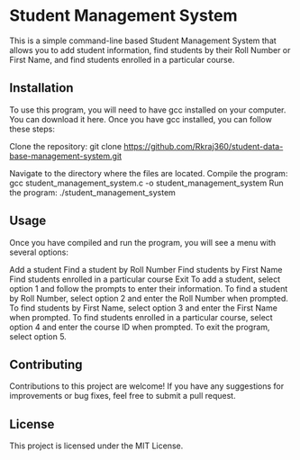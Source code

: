 # Student Management System

This is a simple command-line based Student Management System that allows you to add student information, find students by their Roll Number or First Name, and find students enrolled in a particular course.

## Installation
To use this program, you will need to have gcc installed on your computer. You can download it here. Once you have gcc installed, you can follow these steps:

Clone the repository: git clone https://github.com/Rkraj360/student-data-base-management-system.git

Navigate to the directory where the files are located.
Compile the program: gcc student_management_system.c -o student_management_system
Run the program: ./student_management_system

## Usage
Once you have compiled and run the program, you will see a menu with several options:

Add a student
Find a student by Roll Number
Find students by First Name
Find students enrolled in a particular course
Exit
To add a student, select option 1 and follow the prompts to enter their information. To find a student by Roll Number, select option 2 and enter the Roll Number when prompted. To find students by First Name, select option 3 and enter the First Name when prompted. To find students enrolled in a particular course, select option 4 and enter the course ID when prompted. To exit the program, select option 5.

## Contributing
Contributions to this project are welcome! If you have any suggestions for improvements or bug fixes, feel free to submit a pull request.

## License
This project is licensed under the MIT License.

